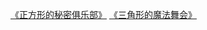 [《正方形的秘密俱乐部》](https://g.co/gemini/share/410f36f25b34)
[《三角形的魔法舞会》](https://g.co/gemini/share/9f2da9fdd11c)
